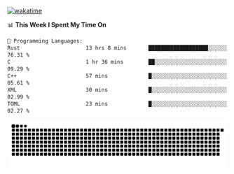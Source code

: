 [![wakatime](https://wakatime.com/badge/user/384f91c6-4eee-411f-8f3b-1b691f58a544.svg)](https://wakatime.com/@384f91c6-4eee-411f-8f3b-1b691f58a544)

<!--START_SECTION:waka-->
📊 **This Week I Spent My Time On** 

```text
💬 Programming Languages: 
Rust                     13 hrs 8 mins       ███████████████████░░░░░░   76.31 % 
C                        1 hr 36 mins        ██░░░░░░░░░░░░░░░░░░░░░░░   09.29 % 
C++                      57 mins             █░░░░░░░░░░░░░░░░░░░░░░░░   05.61 % 
XML                      30 mins             █░░░░░░░░░░░░░░░░░░░░░░░░   02.99 % 
TOML                     23 mins             █░░░░░░░░░░░░░░░░░░░░░░░░   02.27 % 
```


<!--END_SECTION:waka-->

<picture>
  <source media="(prefers-color-scheme: dark)" srcset="https://raw.githubusercontent.com/fuwx295/fuwx295/output/github-contribution-grid-snake-dark.svg">
  <source media="(prefers-color-scheme: light)" srcset="https://raw.githubusercontent.com/fuwx295/fuwx295/output/github-contribution-grid-snake.svg">
  <img alt="github contribution grid snake animation" src="https://raw.githubusercontent.com/fuwx295/fuwx295/output/github-contribution-grid-snake.svg">
</picture>
